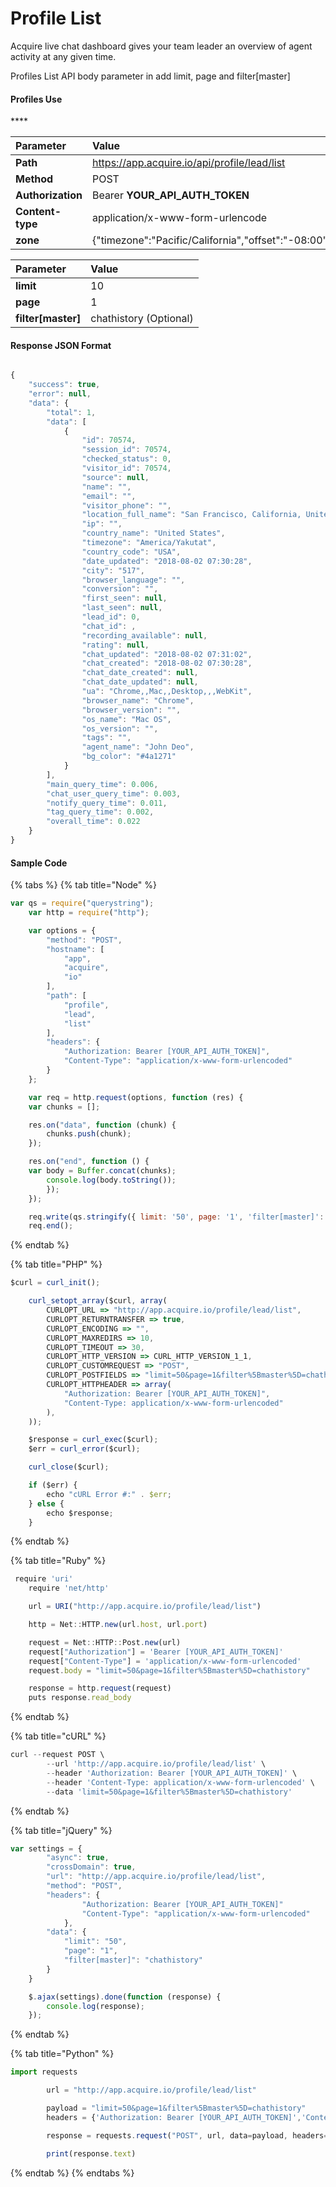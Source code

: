 # Profile List

Acquire live chat dashboard gives your team leader an overview of agent activity at any given time.

Profiles List API body parameter in add limit, page and filter\[master\]

#### **Profiles Use**

\*\*\*\*

| Parameter | Value |
| :--- | :--- |
| **Path** | https://app.acquire.io/api/profile/lead/list |
| **Method** | POST |
| **Authorization** | Bearer **YOUR\_API\_AUTH\_TOKEN** |
| **Content-type** | application/x-www-form-urlencode |
| **zone** | {"timezone":"Pacific/California","offset":"-08:00"} |

| Parameter | Value |
| :--- | :--- |
| **limit** | 10 |
| **page** | 1 |
| **filter\[master\]** | chathistory \(Optional\) |

#### **Response JSON Format**

```javascript

{
    "success": true,
    "error": null,
    "data": {
        "total": 1,
        "data": [
            {
                "id": 70574,
                "session_id": 70574,
                "checked_status": 0,
                "visitor_id": 70574,
                "source": null,
                "name": "",
                "email": "",
                "visitor_phone": "",
                "location_full_name": "San Francisco, California, United States",
                "ip": "",
                "country_name": "United States",
                "timezone": "America/Yakutat",
                "country_code": "USA",
                "date_updated": "2018-08-02 07:30:28",
                "city": "517",
                "browser_language": "",
                "conversion": "",
                "first_seen": null,
                "last_seen": null,
                "lead_id": 0,
                "chat_id": ,
                "recording_available": null,
                "rating": null,
                "chat_updated": "2018-08-02 07:31:02",
                "chat_created": "2018-08-02 07:30:28",
                "chat_date_created": null,
                "chat_date_updated": null,
                "ua": "Chrome,,Mac,,Desktop,,,WebKit",
                "browser_name": "Chrome",
                "browser_version": "",
                "os_name": "Mac OS",
                "os_version": "",
                "tags": "",
                "agent_name": "John Deo",
                "bg_color": "#4a1271"
            }
        ],
        "main_query_time": 0.006,
        "chat_user_query_time": 0.003,
        "notify_query_time": 0.011,
        "tag_query_time": 0.002,
        "overall_time": 0.022
    }
}

```

#### **Sample Code**

{% tabs %}
{% tab title="Node" %}
```javascript
var qs = require("querystring");
	var http = require("http");

	var options = {
		"method": "POST",
		"hostname": [
			"app",
			"acquire",
			"io"
		],
		"path": [
			"profile",
			"lead",
			"list"
		],
		"headers": {
			"Authorization: Bearer [YOUR_API_AUTH_TOKEN]",
			"Content-Type": "application/x-www-form-urlencoded"
		}
	};

	var req = http.request(options, function (res) {
	var chunks = [];

	res.on("data", function (chunk) {
		chunks.push(chunk);
	});

	res.on("end", function () {
    var body = Buffer.concat(chunks);
		console.log(body.toString());
		});
	});

	req.write(qs.stringify({ limit: '50', page: '1', 'filter[master]': 'chathistory' }));
	req.end();
```
{% endtab %}

{% tab title="PHP" %}
```javascript
$curl = curl_init();

	curl_setopt_array($curl, array(
		CURLOPT_URL => "http://app.acquire.io/profile/lead/list",
		CURLOPT_RETURNTRANSFER => true,
		CURLOPT_ENCODING => "",
		CURLOPT_MAXREDIRS => 10,
		CURLOPT_TIMEOUT => 30,
		CURLOPT_HTTP_VERSION => CURL_HTTP_VERSION_1_1,
		CURLOPT_CUSTOMREQUEST => "POST",
		CURLOPT_POSTFIELDS => "limit=50&page=1&filter%5Bmaster%5D=chathistory",
		CURLOPT_HTTPHEADER => array(
			"Authorization: Bearer [YOUR_API_AUTH_TOKEN]",
			"Content-Type: application/x-www-form-urlencoded"
		),
	));

	$response = curl_exec($curl);
	$err = curl_error($curl);

	curl_close($curl);

	if ($err) {
		echo "cURL Error #:" . $err;
	} else {
		echo $response;
	}
```
{% endtab %}

{% tab title="Ruby" %}
```javascript
 require 'uri'
	require 'net/http'

	url = URI("http://app.acquire.io/profile/lead/list")

	http = Net::HTTP.new(url.host, url.port)

	request = Net::HTTP::Post.new(url)
	request["Authorization"] = 'Bearer [YOUR_API_AUTH_TOKEN]'
	request["Content-Type"] = 'application/x-www-form-urlencoded'
	request.body = "limit=50&page=1&filter%5Bmaster%5D=chathistory"

	response = http.request(request)
	puts response.read_body
```
{% endtab %}

{% tab title="cURL" %}
```javascript
curl --request POST \
		--url 'http://app.acquire.io/profile/lead/list' \
		--header 'Authorization: Bearer [YOUR_API_AUTH_TOKEN]' \
		--header 'Content-Type: application/x-www-form-urlencoded' \
		--data 'limit=50&page=1&filter%5Bmaster%5D=chathistory'
```
{% endtab %}

{% tab title="jQuery" %}
```javascript
var settings = {
		"async": true,
		"crossDomain": true,
		"url": "http://app.acquire.io/profile/lead/list",
		"method": "POST",
		"headers": {
				"Authorization: Bearer [YOUR_API_AUTH_TOKEN]"
				"Content-Type": "application/x-www-form-urlencoded"
			},
		"data": {
			"limit": "50",
			"page": "1",
			"filter[master]": "chathistory"
		}
	}

	$.ajax(settings).done(function (response) {
		console.log(response);
	});
```
{% endtab %}

{% tab title="Python" %}
```javascript
import requests

		url = "http://app.acquire.io/profile/lead/list"

		payload = "limit=50&page=1&filter%5Bmaster%5D=chathistory"
		headers = {'Authorization: Bearer [YOUR_API_AUTH_TOKEN]','Content-Type': 'application/x-www-form-urlencoded'}

		response = requests.request("POST", url, data=payload, headers=headers)

		print(response.text)
```
{% endtab %}
{% endtabs %}

